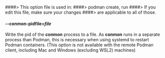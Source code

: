 ####> This option file is used in:
####>   podman create, run
####> If you edit this file, make sure your changes
####> are applicable to all of those.
#### **--conmon-pidfile**=*file*

Write the pid of the **conmon** process to a file. As **conmon** runs in a separate process than Podman, this is necessary when using systemd to restart Podman containers.
(This option is not available with the remote Podman client, including Mac and Windows (excluding WSL2) machines)
